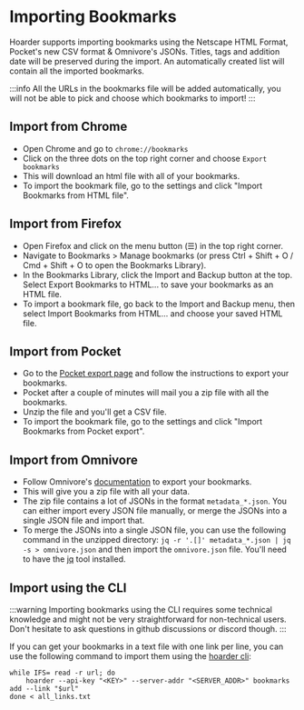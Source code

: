 # Importing Bookmarks


Hoarder supports importing bookmarks using the Netscape HTML Format, Pocket's new CSV format & Omnivore's JSONs. Titles, tags and addition date will be preserved during the import. An automatically created list will contain all the imported bookmarks.

:::info
All the URLs in the bookmarks file will be added automatically, you will not be able to pick and choose which bookmarks to import!
:::

## Import from Chrome

- Open Chrome and go to `chrome://bookmarks`
- Click on the three dots on the top right corner and choose `Export bookmarks`
- This will download an html file with all of your bookmarks.
- To import the bookmark file, go to the settings and click "Import Bookmarks from HTML file".

## Import from Firefox
- Open Firefox and click on the menu button (☰) in the top right corner.
- Navigate to Bookmarks > Manage bookmarks (or press Ctrl + Shift + O / Cmd + Shift + O to open the Bookmarks Library).
- In the Bookmarks Library, click the Import and Backup button at the top. Select Export Bookmarks to HTML... to save your bookmarks as an HTML file.
- To import a bookmark file, go back to the Import and Backup menu, then select Import Bookmarks from HTML... and choose your saved HTML file.

## Import from Pocket

- Go to the [Pocket export page](https://getpocket.com/export) and follow the instructions to export your bookmarks.
- Pocket after a couple of minutes will mail you a zip file with all the bookmarks.
- Unzip the file and you'll get a CSV file.
- To import the bookmark file, go to the settings and click "Import Bookmarks from Pocket export".

## Import from Omnivore

- Follow Omnivore's [documentation](https://docs.omnivore.app/using/exporting.html) to export your bookmarks.
- This will give you a zip file with all your data.
- The zip file contains a lot of JSONs in the format `metadata_*.json`. You can either import every JSON file manually, or merge the JSONs into a single JSON file and import that.
- To  merge the JSONs into a single JSON file, you can use the following command in the unzipped directory: `jq -r '.[]' metadata_*.json | jq -s > omnivore.json` and then import the `omnivore.json` file. You'll need to have the [jq](https://github.com/jqlang/jq) tool installed.

## Import using the CLI

:::warning
Importing bookmarks using the CLI requires some technical knowledge and might not be very straightforward for non-technical users. Don't hesitate to ask questions in github discussions or discord though.
:::

If you can get your bookmarks in a text file with one link per line, you can use the following command to import them using the [hoarder cli](https://docs.hoarder.app/command-line):

```
while IFS= read -r url; do
    hoarder --api-key "<KEY>" --server-addr "<SERVER_ADDR>" bookmarks add --link "$url"
done < all_links.txt
```
